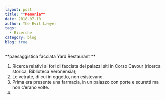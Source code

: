 ```yaml
---
layout: post
title: ""Memoria""
date: 2018-07-10
author: The Evil Lawyer
tags:
  - Ricerche 
category: blog
blog: true
---
```


**paesaggistica facciata Yard Restaurant **
1. Ricerca relativi ai fori di facciata dei palazzi siti in Corso Cavour (ricerca storica, Biblioteca Veronensia);
2. Le vetrate, di cui in oggetto, non esistevano.
3. Prima era presente una farmacia, in un palazzo con porte e scuretti ma non c’erano volte. 
4. 